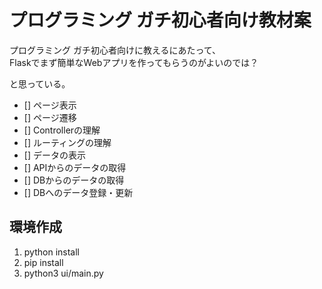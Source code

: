 # プログラミング ガチ初心者向け教材案

プログラミング ガチ初心者向けに教えるにあたって、  
Flaskでまず簡単なWebアプリを作ってもらうのがよいのでは？

と思っている。

- [] ページ表示
- [] ページ遷移
- [] Controllerの理解
- [] ルーティングの理解
- [] データの表示
- [] APIからのデータの取得
- [] DBからのデータの取得
- [] DBへのデータ登録・更新

## 環境作成

1. python install
2. pip install
3. python3 ui/main.py